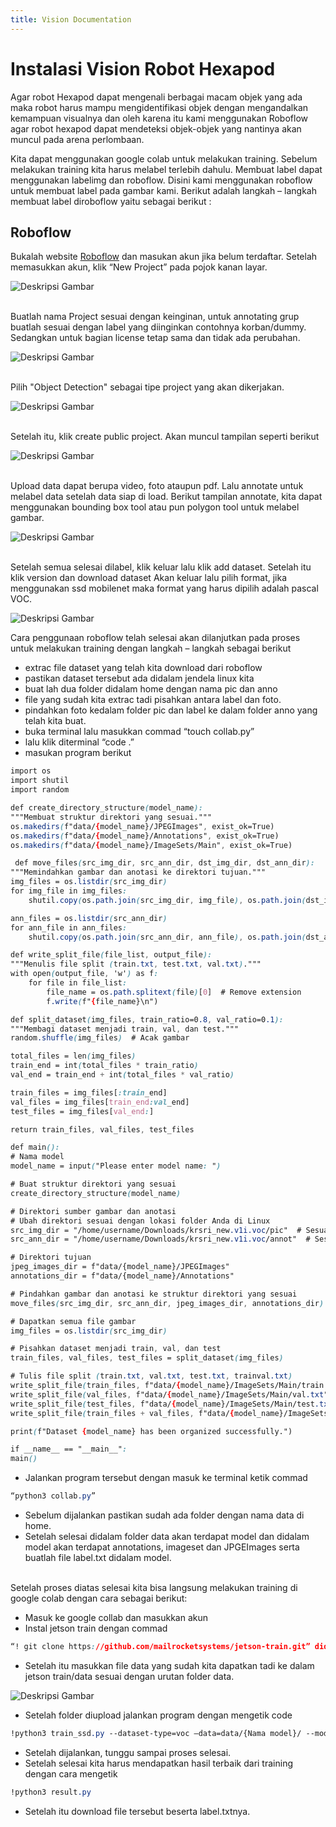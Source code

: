 ```yaml
---
title: Vision Documentation
---
```


# **Instalasi Vision Robot Hexapod**

Agar robot Hexapod dapat mengenali berbagai macam objek yang ada maka robot harus mampu mengidentifikasi objek dengan mengandalkan kemampuan visualnya dan oleh karena itu kami menggunakan Roboflow agar robot hexapod dapat mendeteksi objek-objek yang nantinya akan muncul pada arena perlombaan.

Kita dapat menggunakan google colab untuk melakukan training. Sebelum melakukan training kita harus melabel terlebih dahulu. Membuat label dapat menggunakan labelimg dan roboflow. Disini kami menggunakan roboflow untuk membuat label pada gambar kami. Berikut adalah langkah – langkah membuat label diroboflow yaitu sebagai berikut :

## **Roboflow**

Bukalah website [Roboflow](https://roboflow.com/) dan masukan akun jika belum terdaftar.
Setelah memasukkan akun, klik “New Project” pada pojok kanan layar.

![Deskripsi Gambar](assets/tutorialpic/pict1.png)


<br> Buatlah nama Project sesuai dengan keinginan, untuk annotating grup buatlah sesuai dengan label yang diinginkan contohnya korban/dummy. Sedangkan untuk bagian license tetap sama dan tidak ada perubahan.

![Deskripsi Gambar](assets/tutorialpic/pict2.png)


<br> Pilih "Object Detection" sebagai tipe project yang akan dikerjakan.

![Deskripsi Gambar](assets/tutorialpic/pict3.png)


<br> Setelah itu, klik create public project. Akan muncul tampilan seperti berikut

![Deskripsi Gambar](assets/tutorialpic/pict4.png)


<br> Upload data dapat berupa video, foto ataupun pdf. Lalu annotate untuk melabel data setelah data siap di load. Berikut tampilan annotate, kita dapat menggunakan bounding box tool atau pun polygon tool untuk melabel gambar.

![Deskripsi Gambar](assets/tutorialpic/pict5.png)


<br> Setelah semua selesai dilabel, klik keluar lalu klik add dataset.
Setelah itu klik version dan download dataset Akan keluar lalu pilih format, jika menggunakan ssd mobilenet maka format yang harus dipilih adalah pascal VOC.

![Deskripsi Gambar](assets/tutorialpic/pict6.png)

 
Cara penggunaan roboflow telah selesai akan dilanjutkan pada proses untuk melakukan training dengan langkah – langkah sebagai berikut

- extrac file dataset yang telah kita download dari roboflow
- pastikan dataset tersebut ada didalam jendela linux kita
- buat lah dua folder didalam home dengan nama pic dan anno
- file yang sudah kita extrac tadi pisahkan antara label dan foto.
- pindahkan foto kedalam folder pic dan label ke dalam folder anno yang telah kita buat.
- buka terminal lalu masukkan commad “touch collab.py”
- lalu klik diterminal “code .”
- masukan program berikut

```css
import os
import shutil
import random

def create_directory_structure(model_name):
"""Membuat struktur direktori yang sesuai."""
os.makedirs(f"data/{model_name}/JPEGImages", exist_ok=True)
os.makedirs(f"data/{model_name}/Annotations", exist_ok=True)
os.makedirs(f"data/{model_name}/ImageSets/Main", exist_ok=True)

 def move_files(src_img_dir, src_ann_dir, dst_img_dir, dst_ann_dir):
"""Memindahkan gambar dan anotasi ke direktori tujuan."""
img_files = os.listdir(src_img_dir)
for img_file in img_files:
    shutil.copy(os.path.join(src_img_dir, img_file), os.path.join(dst_img_dir, img_file))

ann_files = os.listdir(src_ann_dir)
for ann_file in ann_files:
    shutil.copy(os.path.join(src_ann_dir, ann_file), os.path.join(dst_ann_dir, ann_file))

def write_split_file(file_list, output_file):
"""Menulis file split (train.txt, test.txt, val.txt)."""
with open(output_file, 'w') as f:
    for file in file_list:
        file_name = os.path.splitext(file)[0]  # Remove extension
        f.write(f"{file_name}\n")

def split_dataset(img_files, train_ratio=0.8, val_ratio=0.1):
"""Membagi dataset menjadi train, val, dan test."""
random.shuffle(img_files)  # Acak gambar

total_files = len(img_files)
train_end = int(total_files * train_ratio)
val_end = train_end + int(total_files * val_ratio)

train_files = img_files[:train_end]
val_files = img_files[train_end:val_end]
test_files = img_files[val_end:]

return train_files, val_files, test_files

def main():
# Nama model
model_name = input("Please enter model name: ")

# Buat struktur direktori yang sesuai
create_directory_structure(model_name)

# Direktori sumber gambar dan anotasi
# Ubah direktori sesuai dengan lokasi folder Anda di Linux
src_img_dir = "/home/username/Downloads/krsri_new.v1i.voc/pic"  # Sesuaikan dengan path di Linux
src_ann_dir = "/home/username/Downloads/krsri_new.v1i.voc/annot"  # Sesuaikan dengan path di Linux

# Direktori tujuan
jpeg_images_dir = f"data/{model_name}/JPEGImages"
annotations_dir = f"data/{model_name}/Annotations"

# Pindahkan gambar dan anotasi ke struktur direktori yang sesuai
move_files(src_img_dir, src_ann_dir, jpeg_images_dir, annotations_dir)

# Dapatkan semua file gambar
img_files = os.listdir(src_img_dir)

# Pisahkan dataset menjadi train, val, dan test
train_files, val_files, test_files = split_dataset(img_files)

# Tulis file split (train.txt, val.txt, test.txt, trainval.txt)
write_split_file(train_files, f"data/{model_name}/ImageSets/Main/train.txt")
write_split_file(val_files, f"data/{model_name}/ImageSets/Main/val.txt")
write_split_file(test_files, f"data/{model_name}/ImageSets/Main/test.txt")
write_split_file(train_files + val_files, f"data/{model_name}/ImageSets/Main/trainval.txt")

print(f"Dataset {model_name} has been organized successfully.")

if __name__ == "__main__":
main()
```


- Jalankan program tersebut dengan masuk ke terminal ketik commad      
```css 
“python3 collab.py”
```

- Sebelum dijalankan pastikan sudah ada folder dengan nama data di home.
- Setelah selesai didalam folder data akan terdapat model dan didalam model akan terdapat annotations, imageset dan JPGEImages serta buatlah file label.txt didalam model.



<br> Setelah proses diatas selesai kita bisa langsung melakukan training di google colab dengan cara sebagai berikut:

- Masuk ke google collab dan masukkan akun
- Instal jetson train dengan commad 
```css 
“! git clone https://github.com/mailrocketsystems/jetson-train.git” didalam google collab
```

- Setelah itu masukkan file data yang sudah kita dapatkan tadi ke dalam jetson train/data sesuai dengan urutan folder data.

![Deskripsi Gambar](assets/tutorialpic/pict7.png)

- Setelah folder diupload jalankan program dengan mengetik code 
```css 
!python3 train_ssd.py --dataset-type=voc –data=data/{Nama model}/ --model-dir=models/{Nama model} --batch-size=40 --workers=2 --epochs=100
```

- Setelah dijalankan, tunggu sampai proses selesai.
- Setelah selesai kita harus mendapatkan hasil terbaik dari training dengan cara mengetik
```css 
!python3 result.py
```

- Setelah itu download file tersebut beserta label.txtnya.